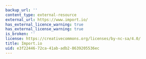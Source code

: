 ```yaml
---
backup_url: ''
content_type: external-resource
external_url: https://www.import.io/
has_external_licence_warning: true
has_external_license_warning: true
is_broken: ''
license: https://creativecommons.org/licenses/by-nc-sa/4.0/
title: Import.io
uid: e3f22446-72ca-41ab-adb2-8639205536ec
---
```

